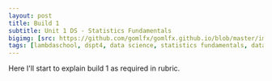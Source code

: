 ```yaml
---
layout: post
title: Build 1
subtitle: Unit 1 DS - Statistics Fundamentals
bigimg: [src: https://github.com/gomlfx/gomlfx.github.io/blob/master/img/96c5e1396253b5afa1c42904c1c7ad62.jpg]
tags: [lambdaschool, dspt4, data science, statistics fundamentals, data wrangling, linear algebra, build 1]
---
```



Here I'll start to explain build 1 as required in rubric.

 

